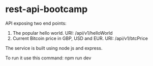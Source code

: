 # rest-api-bootcamp
API exposing two end points: 
1. The popular hello world. URI: /api/v1/helloWorld
2. Current Bitcoin price in GBP, USD and EUR. URI: /api/v1/btcPrice
 
The service is built using node js and express.

To run it use this command: npm run dev
